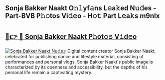 ## Sonja Bakker Naakt O𝚗𝚕yf𝚊ns L𝚎a𝚔ed N𝚞𝚍es - Part-BVB P𝚑𝚘tos Vi𝚍𝚎o - H𝚘𝚝 Part L𝚎a𝚔s m9nIx

# <h2><a href="http://kf9cwni.oniu.top/?m=Sonja+Bakker+Naakt">🔗👉 🔴 Sonja Bakker Naakt P𝚑ot𝚘𝚜 V𝚒d𝚎o</a></h2>

[![Sonja Bakker Naakt Nu𝚍e𝚜](https://i.imgur.com/0qMVB7G.gif)](http://kf9cwni.oniu.top/?m=Sonja+Bakker+Naakt)
Digital content creator Sonja Bakker Naakt, celebrated for publishing dance and lifestyle material, consisting of performances and personal vlogs. Sonja Bakker Naakt's public image is characterized by its openness and accessibility, but the depths of his personal life remain a captivating mystery.  
